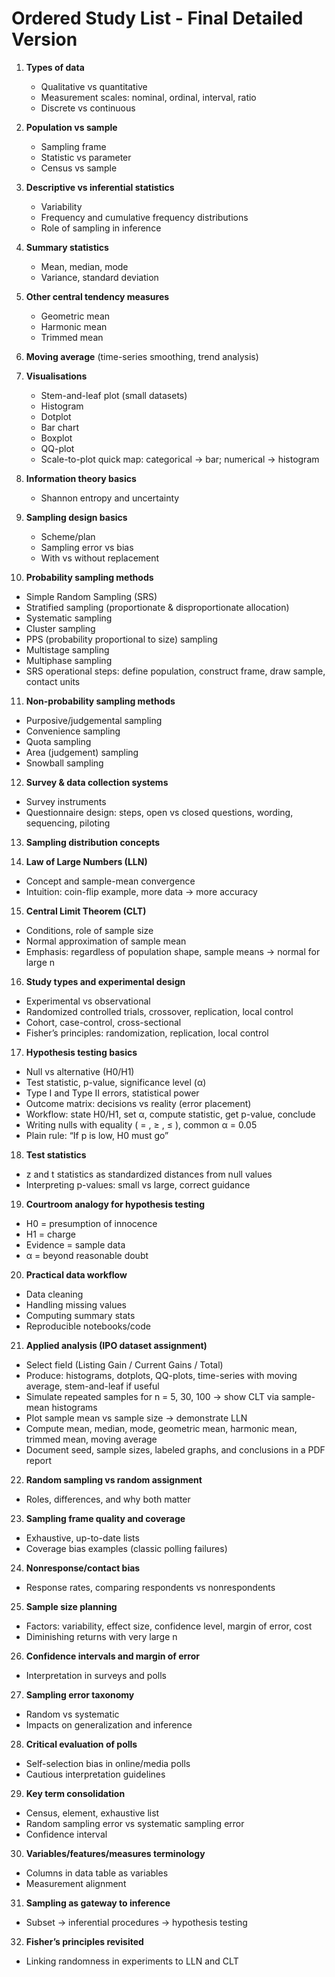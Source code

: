 # Ordered Study List - Final Detailed Version

1. **Types of data**

   * Qualitative vs quantitative
   * Measurement scales: nominal, ordinal, interval, ratio
   * Discrete vs continuous

2. **Population vs sample**

   * Sampling frame
   * Statistic vs parameter
   * Census vs sample

3. **Descriptive vs inferential statistics**

   * Variability
   * Frequency and cumulative frequency distributions
   * Role of sampling in inference

4. **Summary statistics**

   * Mean, median, mode
   * Variance, standard deviation

5. **Other central tendency measures**

   * Geometric mean
   * Harmonic mean
   * Trimmed mean

6. **Moving average** (time-series smoothing, trend analysis)

7. **Visualisations**

   * Stem-and-leaf plot (small datasets)
   * Histogram
   * Dotplot
   * Bar chart
   * Boxplot
   * QQ-plot
   * Scale-to-plot quick map: categorical → bar; numerical → histogram

8. **Information theory basics**

   * Shannon entropy and uncertainty

9. **Sampling design basics**

   * Scheme/plan
   * Sampling error vs bias
   * With vs without replacement

10. **Probability sampling methods**

* Simple Random Sampling (SRS)
* Stratified sampling (proportionate & disproportionate allocation)
* Systematic sampling
* Cluster sampling
* PPS (probability proportional to size) sampling
* Multistage sampling
* Multiphase sampling
* SRS operational steps: define population, construct frame, draw sample, contact units

11. **Non-probability sampling methods**

* Purposive/judgemental sampling
* Convenience sampling
* Quota sampling
* Area (judgement) sampling
* Snowball sampling

12. **Survey & data collection systems**

* Survey instruments
* Questionnaire design: steps, open vs closed questions, wording, sequencing, piloting

13. **Sampling distribution concepts**

14. **Law of Large Numbers (LLN)**

* Concept and sample-mean convergence
* Intuition: coin-flip example, more data → more accuracy

15. **Central Limit Theorem (CLT)**

* Conditions, role of sample size
* Normal approximation of sample mean
* Emphasis: regardless of population shape, sample means → normal for large n

16. **Study types and experimental design**

* Experimental vs observational
* Randomized controlled trials, crossover, replication, local control
* Cohort, case-control, cross-sectional
* Fisher’s principles: randomization, replication, local control

17. **Hypothesis testing basics**

* Null vs alternative (H0/H1)
* Test statistic, p-value, significance level (α)
* Type I and Type II errors, statistical power
* Outcome matrix: decisions vs reality (error placement)
* Workflow: state H0/H1, set α, compute statistic, get p-value, conclude
* Writing nulls with equality ( = , ≥ , ≤ ), common α = 0.05
* Plain rule: “If p is low, H0 must go”

18. **Test statistics**

* z and t statistics as standardized distances from null values
* Interpreting p-values: small vs large, correct guidance

19. **Courtroom analogy for hypothesis testing**

* H0 = presumption of innocence
* H1 = charge
* Evidence = sample data
* α = beyond reasonable doubt

20. **Practical data workflow**

* Data cleaning
* Handling missing values
* Computing summary stats
* Reproducible notebooks/code

21. **Applied analysis (IPO dataset assignment)**

* Select field (Listing Gain / Current Gains / Total)
* Produce: histograms, dotplots, QQ-plots, time-series with moving average, stem-and-leaf if useful
* Simulate repeated samples for n = 5, 30, 100 → show CLT via sample-mean histograms
* Plot sample mean vs sample size → demonstrate LLN
* Compute mean, median, mode, geometric mean, harmonic mean, trimmed mean, moving average
* Document seed, sample sizes, labeled graphs, and conclusions in a PDF report

22. **Random sampling vs random assignment**

* Roles, differences, and why both matter

23. **Sampling frame quality and coverage**

* Exhaustive, up-to-date lists
* Coverage bias examples (classic polling failures)

24. **Nonresponse/contact bias**

* Response rates, comparing respondents vs nonrespondents

25. **Sample size planning**

* Factors: variability, effect size, confidence level, margin of error, cost
* Diminishing returns with very large n

26. **Confidence intervals and margin of error**

* Interpretation in surveys and polls

27. **Sampling error taxonomy**

* Random vs systematic
* Impacts on generalization and inference

28. **Critical evaluation of polls**

* Self-selection bias in online/media polls
* Cautious interpretation guidelines

29. **Key term consolidation**

* Census, element, exhaustive list
* Random sampling error vs systematic sampling error
* Confidence interval

30. **Variables/features/measures terminology**

* Columns in data table as variables
* Measurement alignment

31. **Sampling as gateway to inference**

* Subset → inferential procedures → hypothesis testing

32. **Fisher’s principles revisited**

* Linking randomness in experiments to LLN and CLT
